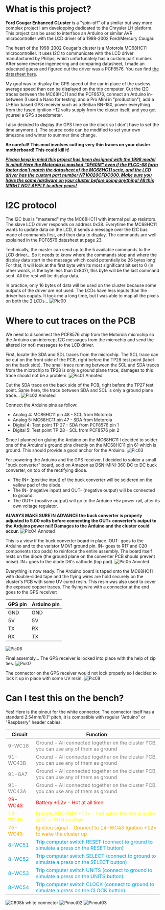 # What is this project?
**Ford Cougar Enhanced CLuster** is a "spin-off" of a similar but way more complex project I am developping dedicated to the Chrysler LH platform. This project can be used to interface an Arduino or similar AVR microcontroller with the LCD driver of a 1998-2002 Ford/Mercury Cougar.

The heart of the 1998-2002 Cougar's cluster is a Motorola MC68HC11 microcontroller. It uses I2C to communicate with the LCD driver manufactured by Philips, which unfortunately has a custom part number. After some reverse ingeneering and comparing datasheet, I made an educated guess and figured out the driver was a PCF8576. You can find [the datasheet here](resources/PCF8576.pdf). 

My goal was to display the GPS speed of the car in place of the useless average speed than can be displayed on the trip computer. 
Cut the I2C traces between the MC68HC11 and the PCF8576, connect an Arduino in-between (I used a Nano for testing, and a Pro Mini in "production"), add a U-Blox based GPS receiver such as a Beitian BN-180, power everything from the fused ignition +12 volts supply from the cluster itself, and you get yoursel a GPS speedometer.

I also decided to display the GPS time on the clock so I don't have to set the time anymore ;). The source code can be modified to set your own timezone and winter to summer time change. 

**Be carefull! This mod involves cutting very thin traces on your cluster motherboard! This could kill it!**

***<u>Please keep in mind this project has been designed with the 1998 model in mind! Here the Motorola is masked "0F60M" even if the PLCC-68 form factor don't match the datasheet of the MC68HC11 serie, and the LCD driver has the custom part number N710020CFDC000. Make sure you have the same hardware on your cluster before doing anything! All this MIGHT NOT APPLY to other years!</u>***

# I2C protocol
The I2C bus is "mastered" my the MC68HC11 with internal pullup resistors. The slave LCD driver responds on address 0x38. Everytime the MC68HC11 wants to update data on the LCD, it sends a message over the I2C bus made of commands first, and then data to display. The commands are well explained in the PCF8576 datasheet at page 23. 

Technically, the master can send up to the 5 available commands to the LCD driver... So it needs to know where the commands stop and where the display data start in the message which could potentially be 26 bytes long! For that, it will look at the first byte with its most significant bit set to 0 (in other words, is the byte less than 0x80?), this byte will be the last command sent. All the rest will be display data.

In practice, only 16 bytes of data will be used on the cluster because some outputs of the driver are not used. The LCDs have less inputs than the driver has ouputs. It took me a long time, but I was able to map all the pixels on both the 2 LCDs...
![Pic00](pictures/pic00.png)

# Where to cut traces on the PCB
We need to disconnect the PCF8576 chip from the Motorola microchip so the Arduino can intercept I2C messages from the microchip and send the altered (or not) messages to the LCD driver. 

First, locate the SDA and SDL traces from the microchip. The SCL trace can be cut on the front side of the PCB, right before the TP28 test point (label on the back side). The small trace running between the SCL and SDA traces from the microchip to TP28 is only a ground plane trace, damages to this trace should not be a problem.
![Pic01 Annoted](pictures/pic01_annoted.png)

Cut the SDA trace on the back side of the PCB, right before the TP27 test point. Same here, the trace between SDA and SCL is only a ground plane trace...
![Pic02 Annoted](pictures/pic02_annoted.png)

Connect the Arduino pins as follow:
- Analog 4: MC86HC11 pin 48 - SCL from Motorola
- Analog 5: MC68HC11 pin 47 - SDA from Motorola
- Digital 4: Test point TP 27 - SDA from PCF8576 pin 1
- Digital 5: Test point TP 28 - SCL from PCF8576 pin 2

Since I planned on gluing the Arduino on the MC68HC11 I decided to solder one of the Arduino's ground pins directly on the MC68HC11 pin 61 which is ground. This should provide a good anchor for the Arduino. 
![Pic03](pictures/pic03.jpg)

For powering the Arduino and the GPS receiver, I decided to solder a small "buck converter" board, sold on Amazon as DSN-MINI-360 DC to DC buck converter, on top of the rectifying diode. 
- The IN+ (positive input) of the buck converter will be soldered on the yellow pad of the diode.
- The IN- (negative input) and OUT- (negative output) will be connected to ground.
- The OUT+ (positive output) will go to the Arduino +5v power rail, after its own voltage regulator.

**ALWAYS MAKE SURE IN ADVANCE the buck converter is properly adjusted to 5.00 volts before connecting the OUT+ converter's output to the Arduino power rail! Damages to the Arduino and the cluster could occur.**
![Pic04 Annoted](pictures/pic04_annoted.png)

This is a view if the buck converter board in place. OUT- goes to the Arduino and to the varistor MOV1 ground pin. IN- goes to R17 and C20 components (top pads) to reinforce the entire assembly. The board itself rests on the diode (the ground plane on the converter PCB should prevent noise). IN+ goes to the diode D6's cathode (top pad).
![Pic05 Annoted](pictures/pic05_annoted.png)

Everything is now ready. The Arduino board is taped onto the MC68HC11 with double-sided tape and the flying wires are hold securely on the cluster's PCB with some UV cured resin. This resin was also used to cover the exposed copper traces. The flying wire with a connector at the end goes to the GPS receiver: 

| GPS pin 	| Arduino pin 	|
|---------	|-------------	|
| GND     	| GND         	|
| 5V      	| 5V          	|
| TX      	| RX          	|
| RX      	| TX          	|

![Pic06](pictures/pic06.jpg)

Final assembly... The GPS receiver is locked into place with the help of zip ties. 
![Pic07](pictures/pic07.jpg)

The connector on the GPS receiver would not lock properly so I decided to lock it up in place with some UV resin. 
![Pic08](pictures/pic08.jpg)

# Can I test this on the bench?
Yes! Here is the pinout for the white connector. The connector itself has a standard 2.54mm/0.1" pitch, it is compatible with regular "Arduino" or "Raspberry" header cables.

| Circuit  	| Function                                                                                 	|
|----------	|------------------------------------------------------------------------------------------	|
| <font color="gray">9-WC16   	| <font color="gray">Ground - All connected together on the cluster PCB, you can use any of them as ground    	|
| <font color="gray">91-WC43B 	| <font color="gray">Ground - All connected together on the cluster PCB, you can use any of them as ground    	|
| <font color="gray">91-GA7   	| <font color="gray">Ground - All connected together on the cluster PCB, you can use any of them as ground    	|
| <font color="gray">91-WC43A 	| <font color="gray">Ground - All connected together on the cluster PCB, you can use any of them as ground    	|
| <font color="red">29-WC43  	|<font color="red"> Battery +12v - Hot at all time                                                           	|
| <font color="yellow">14-WC43  	| <font color="yellow">Ignition ACC/RUN +12v - Hot when the key is in the ACC or RUN position                   	|
| <font color="orange">75-WC43  	| <font color="orange">Ignition signal - Connect to 14-WC43 Ignition +12v to wake the cluster up                	|
| <font color="#00A2E8">8-WC51   	| <font color="#00A2E8">Trip computer switch RESET (connect to ground to simulate a press on the RESET button)   	|
| <font color="#00A2E8">8-WC52   	| <font color="#00A2E8">Trip computer switch SELECT (connect to ground to simulate a press on the SELECT button) 	|
| <font color="#00A2E8">8-WC53   	| <font color="#00A2E8">Trip computer switch UNITS (connect to ground to simulate a press on the UNITS button)   	|
| <font color="#00A2E8">8-WC54   	| <font color="#00A2E8">Trip computer switch CLOCK (connect to ground to simulate a press on the CLOCK button)   	|

![C808b white connector](pictures/pinout.png)
![Pinout02](pictures/pinout02.png)
![Pinout03](pictures/pinout03.png)